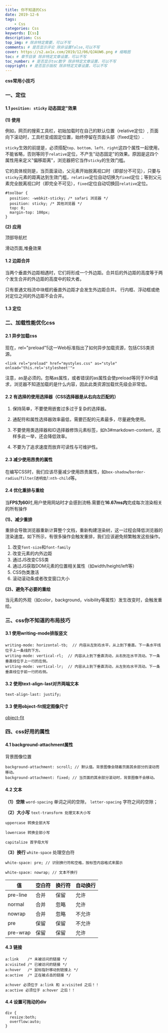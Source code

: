 ```yaml
---
title: 你不知道的Css
date: 2019-12-6
tags: 
    - Css
categories: Css
keywords: [Css]
description: Css
top_img: # 除非特定需要，可以不写
comments: # 是否显示评论 除非设置false,可以不写
cover: https://s2.ax1x.com/2019/12/06/QJAUW6.png # 缩略图
toc: # 章节目录 除非特定文章设置，可以不写
toc_number: # 是否显示toc数字 除非特定文章设置，可以不写
copyright: # 是否显示版权 除非特定文章设置，可以不写
---
```


**css常用小技巧**

### 一、定位

#### **1.1 `position: sticky` 动态固定"效果**

**(1) 使用**

例如，网页的搜索工具栏，初始加载时在自己的默认位置（relative定位）, 页面向下滚动时，工具栏变成固定位置，始终停留在页面头部（fixed定位）.

`sticky`生效的前提是，必须搭配`top、bottom、left、right`这四个属性一起使用，不能省略，否则等同于`relative`定位，不产生"动态固定"的效果。原因是这四个属性用来定义"偏移距离"，浏览器把它当作`sticky`的生效门槛。

它的具体规则是，当页面滚动，父元素开始脱离视口时（即部分不可见），只要与`sticky`元素的距离达到生效门槛，`relative`定位自动切换为`fixed`定位；等到父元素完全脱离视口时（即完全不可见），`fixed`定位自动切换回`relative`定位。

```
#toolbar {
  position: -webkit-sticky; /* safari 浏览器 */
  position: sticky; /* 其他浏览器 */
  top: 0;
  margin-top: 100px;
}
```

**(2) 应用**

顶部导航栏

滑动页面,堆叠效果


#### 1.2 边距合并
当两个垂直外边距相遇时，它们将形成一个外边距。合并后的外边距的高度等于两个发生合并的外边距的高度中的较大者。

只有普通文档流中块框的垂直外边距才会发生外边距合并。 行内框、浮动框或绝对定位之间的外边距不会合并。

#### 1.3 定位



### 二、加载性能优化css

#### 2.1 异步加载css

现在，rel="preload"5这一Web标准指出了如何异步加载资源，包括CSS类资源。

`<link rel="preload" href="mystyles.css" as="style" onload="this.rel='stylesheet'">`

注意，as是必须的。忽略as属性，或者错误的as属性会使preload等同于XHR请求，浏览器不知道加载的是什么内容，因此此类资源加载优先级会非常低。

#### 2.2 有选择的使用选择器（CSS选择器是从右向左匹配的）

1. 保持简单，不要使用嵌套过多过于复杂的选择器。

2. 通配符和属性选择器效率最低，需要匹配的元素最多，尽量避免使用。

3. 不要使用类选择器和ID选择器修饰元素标签，如h3#markdown-content，这样多此一举，还会降低效率。

4. 不要为了追求速度而放弃可读性与可维护性。

#### 2.3 减少使用昂贵的属性

在编写CSS时，我们应该尽量减少使用昂贵属性，如`box-shadow`/`border-radius`/`filter`/`透明度`/`:nth-child`等。

#### 2.4 优化重排与重绘

当**FPS为60**时,用户使用网站时才会感到流畅.需要在**16.67ms内**完成每次渲染相关的所有操作

**(1)、减少重排**

重排会导致浏览器重新计算整个文档，重新构建渲染树，这一过程会降低浏览器的渲染速度。如下所示，有很多操作会触发重排，我们应该避免频繁触发这些操作。

1. 改变`font-size`和`font-family`
2. 改变元素的内外边距
3. 通过JS改变CSS类
4. 通过JS获取DOM元素的位置相关属性（如width/height/left等）
5. CSS伪类激活
6. 滚动滚动条或者改变窗口大小

**(2)、避免不必要的重绘**

当元素的外观（如color，background，visibility等属性）发生改变时，会触发重绘。


### 三、css你不知道的布局技巧

#### 3.1 使用writing-mode排版竖文
```
writing-mode: horizontal-tb;  // 内容从左到右水平，从上到下垂直。下一条水平线位于上一条线的下方。
writing-mode: vertical-rl;  // 内容从上到下垂直流动，从右到左水平流动。下一条垂直线位于上一行的左侧。
writing-mode: vertical-lr;  // 内容从上到下垂直流动，从左到右水平流动。下一条垂直线位于前一行的右侧。
```

#### 3.2 使用text-align-last对齐两端文本
```
text-align-last: justify;
```

#### 3.3 使用object-fit规定图像尺寸
[object-fit](https://developer.mozilla.org/zh-CN/docs/Web/CSS/object-fit)


### 四、css好用的属性

#### 4.1 background-attachment属性
背景图像位置
```
background-attachment: scroll; // 默认值。背景图像会随着页面其余部分的滚动而移动。
background-attachment: fixed; // 当页面的其余部分滚动时，背景图像不会移动。
```

#### 4.2 文本
**（1）空隙**
`word-spacing` 单词之间的空隙， `letter-spacing` 字符之间的空隙；

**（2）大小写**
`text-transform 处理文本大小写`
```
uppercase 转换全部大写

lowercase 转换全部小写

capitalize 首字母大写
```

**（3）换行**
`white-space` 处理空白符
```
white-space: pre; // 识别换行符和空格，按标签内容格式来展示

white-space: nowrap; // 文本不换行
```
值 | 空白符 | 换行符 | 自动换行
------- | ------- | ------- | -------
pre-line | 合并 | 保留 | 允许
normal | 合并 | 忽略 | 允许
nowrap | 合并 | 忽略 | 不允许
pre | 保留 | 保留 | 不允许
pre-wrap | 保留 | 保留 | 允许

#### 4.3 链接
```
a:link    /* 未被访问的链接 */
a:visited /* 已被访问的链接 */
a:hover   /* 鼠标指针移动到链接上 */
a:active  /* 正在被点击的链接 */

a:hover 必须位于 a:link 和 a:visited 之后！！
a:active 必须位于 a:hover 之后！！
```

#### 4.4 设置可拖动的div
```
div {
  resize:both;
  overflow:auto;
}
```














<br>
<br>
<br>
<br>
<br>